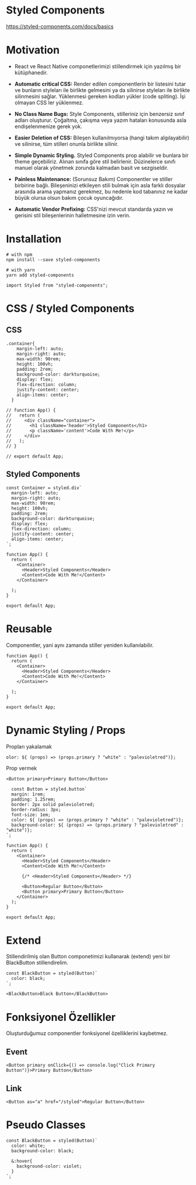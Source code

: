 # Styled Components 

https://styled-components.com/docs/basics

# Motivation

* React ve React Native componetlerimizi stillendirmek için yazılmış bir kütüphanedir.

* **Automatic critical CSS:** Render edilen componentlerin bir listesini tutar ve bunların styleları ile birlikte gelmesini ya da silinirse styleları ile birlikte silinmesini sağlar. Yüklenmesi gereken kodları yükler (code spliting). İşi olmayan CSS ler yüklenmez.

* **No Class Name Bugs:** Style Components, stilleriniz için benzersiz sınıf adları oluşturur. Çoğaltma, çakışma veya yazım hataları konusunda asla endişelenmenize gerek yok.

* **Easier Deletion of CSS:** Bileşen kullanılmıyorsa (hangi takım algılayabilir) ve silinirse, tüm stilleri onunla birlikte silinir. 

* **Simple Dynamic Styling.** Styled Components prop alabilir ve bunlara bir theme geçebiliriz. Alınan sınıfa göre stil belirlenir. Düzinelerce sınıfı manuel olarak yönetmek zorunda kalmadan basit ve sezgiseldir.

* **Painless Maintenance:** (Sorunsuz Bakım) Componentler ve stiller birbirine bağlı. Bileşeninizi etkileyen stili bulmak için asla farklı dosyalar arasında arama yapmanız gerekmez, bu nedenle kod tabanınız ne kadar büyük olursa olsun bakım çocuk oyuncağıdır.

* **Automatic Vendor Prefixing:** CSS'nizi mevcut standarda yazın ve gerisini stil bileşenlerinin halletmesine izin verin.

# Installation

```
# with npm
npm install --save styled-components

# with yarn
yarn add styled-components
```

` import Styled from "styled-components"; `

# CSS / Styled Components

## CSS 

```
.container{
    margin-left: auto;
    margin-right: auto;
    max-width: 90rem;
    height: 100vh;
    padding: 2rem;
    background-color: darkturquoise;
    display: flex;
    flex-direction: column;
    justify-content: center;
    align-items: center;
  }
```

```
// function App() {
//   return (
//     <div className="container">
//       <h1 className='header'>Styled Components</h1>
//       <p className='content'>Code With Me!</p>
//     </div>
//   );
// }

// export default App;
```

## Styled Components 

```
const Container = styled.div`
  margin-left: auto;
  margin-right: auto;
  max-width: 90rem;
  height: 100vh;
  padding: 2rem;
  background-color: darkturquoise;
  display: flex;
  flex-direction: column;
  justify-content: center;
  align-items: center;
`;
```

```
function App() {
  return (
    <Container>
      <Header>Styled Components</Header>
      <Content>Code With Me!</Content>
    </Container>

  );
}

export default App;
```

# Reusable

Componentler, yani aynı zamanda stiller yeniden kullanılabilir.

```
function App() {
  return (
    <Container>
      <Header>Styled Components</Header>
      <Content>Code With Me!</Content>
    </Container>

  );
}

export default App;
```

# Dynamic Styling / Props

Propları yakalamak

` olor: ${ (props) => (props.primary ? "white" : "palevioletred")}; `

Prop vermek

` <Button primary>Primary Button</Button> `

```
  const Button = styled.button`
  margin: 1rem;
  padding: 1.25rem;
  border: 2px solid palevioletred;
  border-radius: 3px;
  font-size: 1em;
  color: ${ (props) => (props.primary ? "white" : "palevioletred")};
  background-color: ${ (props) => (props.primary ? "palevioletred" : "white")};
`;
```

```
function App() {
  return (
    <Container>
      <Header>Styled Components</Header>
      <Content>Code With Me!</Content>
      
      {/* <Header>Styled Components</Header> */}

      <Button>Regular Button</Button>
      <Button primary>Primary Button</Button>
    </Container>
  );
}

export default App;
```

# Extend

Stillendirilmiş olan Button componetimizi kullanarak (extend) yeni bir BlackButton stillendirelim.

```
const BlackButton = styled(Button)`
  color: black;
`;
```

```
<BlackButton>Black Button</BlackButton>
```

# Fonksiyonel Özellikler

Oluşturduğumuz componentler fonksiyonel özelliklerini kaybetmez.

## Event
```
<Button primary onClick={() => console.log("Click Primary Button")}>Primary Button</Button>
```

## Link

```
<Button as="a" href="/styled">Regular Button</Button>
```

# Pseudo Classes

```
const BlackButton = styled(Button)`
  color: white;
  background-color: black;

  &:hover{
    background-color: violet;
  }
`;
```